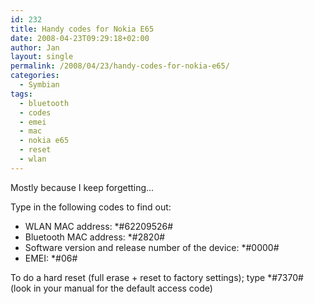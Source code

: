 ```yaml
---
id: 232
title: Handy codes for Nokia E65
date: 2008-04-23T09:29:18+02:00
author: Jan
layout: single
permalink: /2008/04/23/handy-codes-for-nokia-e65/
categories:
  - Symbian
tags:
  - bluetooth
  - codes
  - emei
  - mac
  - nokia e65
  - reset
  - wlan
---
```

Mostly because I keep forgetting...

Type in the following codes to find out:

  * WLAN MAC address: *#62209526#
  * Bluetooth MAC address: *#2820#
  * Software version and release number of the device: *#0000#
  * EMEI: *#06#

To do a hard reset (full erase + reset to factory settings); type *#7370# (look in your manual for the default access code)